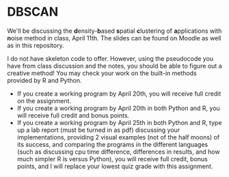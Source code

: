 # DBSCAN

We'll be discussing the **d**ensity-**b**ased **s**patial **c**lustering of **a**pplications with **n**oise method in class, April 11th.  The slides can be found on Moodle as well as in this repository.

I do not have skeleton code to offer.  However, using the pseudocode you have from class discussion and the notes, you should be able to figure out a creative method!  You may check your work on the built-in methods provided by R and Python.

* If you create a working program by April 20th, you will receive full credit on the assignment.
* If you create a working program by April 20th in both Python and R, you will receive full credit and bonus points.
* If you create a working program by April 25th in both Python and R, type up a lab report (must be turned in as pdf) discussing your implementations, providing 2 visual examples (not of the half moons) of its success, and comparing the programs in the different languages (such as discussing cpu time difference, differences in results, and how much simpler R is versus Python), you will receive full credit, bonus points, and I will replace your lowest quiz grade with this assignment.
